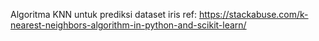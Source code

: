 Algoritma KNN untuk prediksi dataset iris
ref:
https://stackabuse.com/k-nearest-neighbors-algorithm-in-python-and-scikit-learn/